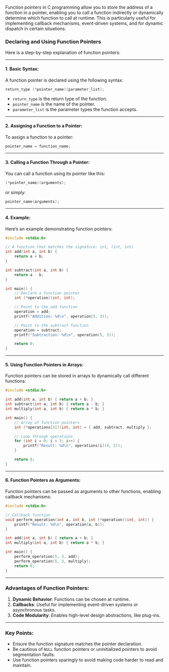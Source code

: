 Function pointers in C programming allow you to store the address of a function in a pointer, enabling you to call a function indirectly or dynamically determine which function to call at runtime. This is particularly useful for implementing callback mechanisms, event-driven systems, and for dynamic dispatch in certain situations.

### Declaring and Using Function Pointers

Here is a step-by-step explanation of function pointers:

---

#### 1. **Basic Syntax**:
A function pointer is declared using the following syntax:
```c
return_type (*pointer_name)(parameter_list);
```

- `return_type` is the return type of the function.
- `pointer_name` is the name of the pointer.
- `parameter_list` is the parameter types the function accepts.

---

#### 2. **Assigning a Function to a Pointer**:
To assign a function to a pointer:
```c
pointer_name = function_name;
```

---

#### 3. **Calling a Function Through a Pointer**:
You can call a function using its pointer like this:
```c
(*pointer_name)(arguments);
```
or simply:
```c
pointer_name(arguments);
```

---

#### 4. **Example**:
Here’s an example demonstrating function pointers:

```c
#include <stdio.h>

// A function that matches the signature: int, (int, int)
int add(int a, int b) {
    return a + b;
}

int subtract(int a, int b) {
    return a - b;
}

int main() {
    // Declare a function pointer
    int (*operation)(int, int);

    // Point to the add function
    operation = add;
    printf("Addition: %d\n", operation(5, 3));

    // Point to the subtract function
    operation = subtract;
    printf("Subtraction: %d\n", operation(5, 3));

    return 0;
}
```

---

#### 5. **Using Function Pointers in Arrays**:
Function pointers can be stored in arrays to dynamically call different functions:

```c
#include <stdio.h>

int add(int a, int b) { return a + b; }
int subtract(int a, int b) { return a - b; }
int multiply(int a, int b) { return a * b; }

int main() {
    // Array of function pointers
    int (*operations[3])(int, int) = { add, subtract, multiply };

    // Loop through operations
    for (int i = 0; i < 3; i++) {
        printf("Result: %d\n", operations[i](4, 2));
    }

    return 0;
}
```

---

#### 6. **Function Pointers as Arguments**:
Function pointers can be passed as arguments to other functions, enabling callback mechanisms:

```c
#include <stdio.h>

// Callback function
void perform_operation(int a, int b, int (*operation)(int, int)) {
    printf("Result: %d\n", operation(a, b));
}

int add(int a, int b) { return a + b; }
int multiply(int a, int b) { return a * b; }

int main() {
    perform_operation(5, 3, add);
    perform_operation(5, 3, multiply);
    return 0;
}
```

---

### Advantages of Function Pointers:
1. **Dynamic Behavior**: Functions can be chosen at runtime.
2. **Callbacks**: Useful for implementing event-driven systems or asynchronous tasks.
3. **Code Modularity**: Enables high-level design abstractions, like plug-ins.

---

### Key Points:
- Ensure the function signature matches the pointer declaration.
- Be cautious of `NULL` function pointers or uninitialized pointers to avoid segmentation faults.
- Use function pointers sparingly to avoid making code harder to read and maintain.



